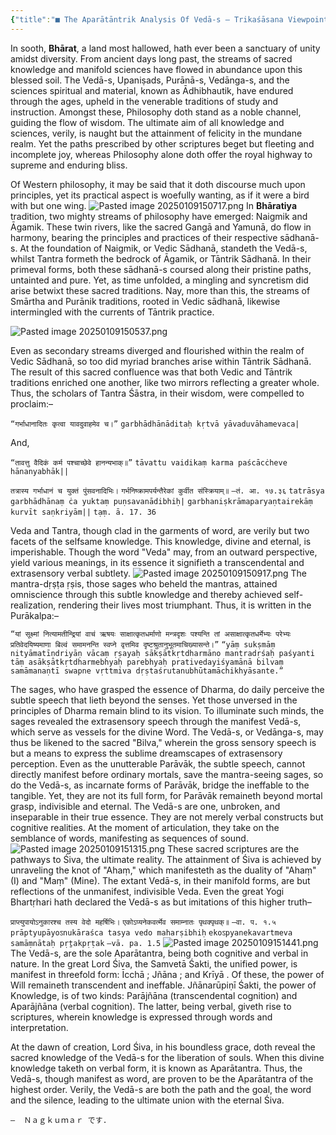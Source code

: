 ```yaml
---
{"title":"■ The Aparātāntrik Analysis Of Vedā-s – Trikaśāsana Viewpoint. ■","date":"2025-01-22","tags":["trikashasan","viewpoint","articles","kashmirshaivism","vedas","paratantras","paraparatantras","aparatantras","comparativestudies","history"],"publish":true,"path":"Trikashasan/trikashasana viewpoint/aparatantrik analysis of vedas.md","permalink":"/Trikashasan/Trikashasana Viewpoint/aparatantrik analysis of vedas/","PassFrontmatter":true}
---
```


In sooth, **Bhārat**, a land most hallowed, hath ever been a sanctuary of unity amidst diversity. From ancient days long past, the streams of sacred knowledge and manifold sciences have flowed in abundance upon this blessed soil. The Vedā-s, Upaniṣads, Purānā-s, Vedānga-s, and the sciences spiritual and material, known as Ādhibhautik, have endured through the ages, upheld in the venerable traditions of study and instruction. Amongst these, Philosophy doth stand as a noble channel, guiding the flow of wisdom. The ultimate aim of all knowledge and sciences, verily, is naught but the attainment of felicity in the mundane realm. Yet the paths prescribed by other scriptures beget but fleeting and incomplete joy, whereas Philosophy alone doth offer the royal highway to supreme and enduring bliss. 

Of Western philosophy, it may be said that it doth discourse much upon principles, yet its practical aspect is woefully wanting, as if it were a bird with but one wing.
![Pasted image 20250109150717.png](../../metadata/images/Pasted%20image%2020250109150717.png)
In **Bhāratiya** tradition, two mighty streams of philosophy have emerged: Naigmik and Āgamik. These twin rivers, like the sacred Gangā and Yamunā, do flow in harmony, bearing the principles and practices of their respective sādhanā-s. At the foundation of Naigmik, or Vedic Sādhanā, standeth the Vedā-s, whilst Tantra formeth the bedrock of Āgamik, or Tāntrik Sādhanā. In their primeval forms, both these sādhanā-s coursed along their pristine paths, untainted and pure. Yet, as time unfolded, a mingling and syncretism did arise betwixt these sacred traditions. Nay, more than this, the streams of Smārtha and Purānik traditions, rooted in Vedic sādhanā, likewise intermingled with the currents of Tāntrik practice.

![Pasted image 20250109150537.png](../../metadata/images/Pasted%20image%2020250109150537.png)

Even as secondary streams diverged and flourished within the realm of Vedic Sādhanā, so too did myriad branches arise within Tāntrik Sādhanā. The result of this sacred confluence was that both Vedic and Tāntrik traditions enriched one another, like two mirrors reflecting a greater whole. Thus, the scholars of Tantra Śāstra, in their wisdom, were compelled to proclaim:–

`“गर्भाधानादितः कृत्वा यावदुवाहमेव च।”`
`garbhādhānāditaḥ kṛtvā yāvaduvāhamevaca|`

And,

`“तावत्तु वैदिकं कर्म पश्चाच्छेवे हानन्यभाक्॥”` 
`tāvattu vaidikaṃ karma paścācċheve hānanyabhāk||`

`तत्रास्य गर्भाधानं च युक्तं पुंसवनादिभिः।` 
`गर्भनिष्क्रामपर्यन्तैरेकां कुर्वीत संस्क्रियाम्॥` 
`—तं. आ. १७.३६`
`tatrāsya garbhādhānaṃ ċa yuktaṃ puṇsavanādibhiḥ|`
`garbhaniṣkrāmaparyaṇtairekāṃ kurvīt saṇkriyām||`
`tạṃ. ā. 17. 36`

Veda and Tantra, though clad in the garments of word, are verily but two facets of the selfsame knowledge. This knowledge, divine and eternal, is imperishable. Though the word "Veda" may, from an outward perspective, yield various meanings, in its essence it signifieth a transcendental and extrasensory verbal subtlety. 
![Pasted image 20250109150917.png](../../metadata/images/Pasted%20image%2020250109150917.png)
The mantra-dṛṣṭa ṛṣis, those sages who beheld the mantras, attained omniscience through this subtle knowledge and thereby achieved self-realization, rendering their lives most triumphant. Thus, it is written in the Purākalpa:–

`“यां सूक्ष्मां नित्यामतीन्द्रियां वाचं ऋषयः साक्षात्कृतधर्माणो मन्त्रदृशः पश्यन्ति तां असाक्षात्कृतधर्मेभ्यः परेभ्यः प्रतिवेदयिष्यमाणा बिल्वं समामनन्ति स्वप्ने वृत्तमिव दृष्टश्रुतानुभूतमाचिख्यासन्ते।”` 
`“yāṃ sukṣmāṃ nityāmatīṇdriyāṇ vācaṃ ṛṣayaḥ sākṣātkṛtdharmāno mantradṛśaḥ paśyanti tāṃ asākṣātkṛtdharmebhyaḥ parebhyaḥ prativedayiśyamānā bilvaṃ samāmanaṇtī swapne vṛttmiva dṛṣtaśrutanubhūtamāchikhyāsante.”` 
 
The sages, who have grasped the essence of Dharma, do daily perceive the subtle speech that lieth beyond the senses. Yet those unversed in the principles of Dharma remain blind to its vision. To illuminate such minds, the sages revealed the extrasensory speech through the manifest Vedā-s, which serve as vessels for the divine Word. The Vedā-s, or Vedānga-s, may thus be likened to the sacred "Bilva," wherein the gross sensory speech is but a means to express the sublime dreamscapes of extrasensory perception. Even as the unutterable Parāvāk, the subtle speech, cannot directly manifest before ordinary mortals, save the mantra-seeing sages, so do the Vedā-s, as incarnate forms of Parāvāk, bridge the ineffable to the tangible. Yet, they are not its full form, for Parāvāk remaineth beyond mortal grasp, indivisible and eternal. The Vedā-s are one, unbroken, and inseparable in their true essence. They are not merely verbal constructs but cognitive realities. At the moment of articulation, they take on the semblance of words, manifesting as sequences of sound. 
![Pasted image 20250109151315.png](../../metadata/images/Pasted%20image%2020250109151315.png)
These sacred scriptures are the pathways to Śiva, the ultimate reality. The attainment of Śiva is achieved by unraveling the knot of "Ahaṃ," which manifesteth as the duality of "Ahaṃ" (I) and "Maṃ" (Mine). The extant Vedā-s, in their manifold forms, are but reflections of the unmanifest, indivisible Veda. Even the great Yogi Bhartṛhari hath declared the Vedā-s as but imitations of this higher truth–

`प्राप्त्युपायोऽनुकारश्च तस्य वेदो महर्षिभिः।` 
`एकोऽप्यनेकवर्त्मेव समाम्नातः पृथक्पृथक्॥`
`—वा. प. १.५`
`prāptyupāyoऽnukāraśca tasya vedo maharṣibhiḥ`
`ekoऽpyanekavartmeva samāṃnātaḥ pṛṯakpṛṭak`
`—vā. pa. 1.5`
![Pasted image 20250109151441.png](../../metadata/images/Pasted%20image%2020250109151441.png)
The Vedā-s, are the sole Aparātantra, being both cognitive and verbal in nature. In the great Lord Śiva, the Samvetā Śakti, the unified power, is manifest in threefold form: Īcchā <Will>; Jñāna <Knowledge>; and Krīyā <Action>. Of these, the power of Will remaineth transcendent and ineffable. Jñānarūpiṇī Śakti, the power of Knowledge, is of two kinds: Parājñāna (transcendental cognition) and Aparājñāna (verbal cognition). The latter, being verbal, giveth rise to scriptures, wherein knowledge is expressed through words and interpretation.

At the dawn of creation, Lord Śiva, in his boundless grace, doth reveal the sacred knowledge of the Vedā-s for the liberation of souls. When this divine knowledge taketh on verbal form, it is known as Aparātantra. Thus, the Vedā-s, though manifest as word, are proven to be the Aparātantra of the highest order. Verily, the Vedā-s are both the path and the goal, the word and the silence, leading to the ultimate union with the eternal Śiva.

`—  Ｎａｇｋｕｍａｒ です.`

